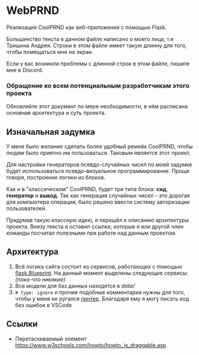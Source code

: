 # WebPRND
Реализация CoolPRND как веб-приложения с помощью Flask.

Большинство текста в данном файле написано о моего лица, т.е
Тришина Андрея. Строки в этом файле имеет такую длинну для того,
чтобы помещаться мне на экран.

Если у вас возникли проблемы с длинной строк в этом файле, пишите
мне в Discord.

### Обращение ко всем потенциальным разработчикам этого проекта
Обновляйте этот документ по мере необходимости, в нём расписана 
основная архитектура и суть проекта.

## Изначальная задумка
У меня было желание сделать более удобный ремейк CoolPRND, чтобы
людям было приятно им пользоваться. Таковым является этот проект.

Для настройки генераторов псевдо-случайных чисел по моей задумке
будет использоваться псевдо-визуальное программирование. Проще 
говоря, построение логики из блоков. 

Как и в "классическом" CoolPRND, будет три типа блока: **сид**, 
**генератор** и **вывод**. Так как генерация случайных чисел -
это дорогая для компьютера операция, было решено ввести систему
авторизации пользователей.

Придумав такую классную идею, я перешёл к описанию архитектуры 
проекта. Внизу текста я оставил ссылки, которые я или другой
член команды посчитал полезными при работе над данным проектом.

## Архитектура

1. Всё логика сайта состоит из сервисов, работающих с помощью 
[flask.Blueprint](https://flask.palletsprojects.com/en/2.2.x/blueprints/).
На данный момент выделены следующие сервисы: _(пока-что никакие)_
2. Все модели для баз данных находятся в *data/*
3. ```# type: ignore``` и прочие подобные комментарии нужны для
того, чтобы у меня не ругался [линтер](https://ru.wikipedia.org/wiki/Lint).
Благодаря ему я могу писать код без ошибок в VSCode

## Ссылки

* Перетаскиваемый элемент https://www.w3schools.com/howto/howto_js_draggable.asp
